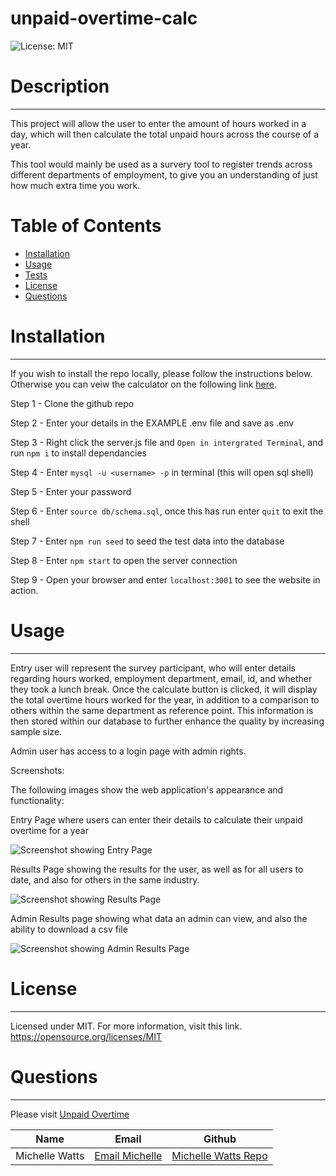 # unpaid-overtime-calc

![License: MIT](https://img.shields.io/badge/License-MIT-yellow.svg)

# Description
---
This project will allow the user to enter the amount of hours worked in a day, which will then calculate the total unpaid hours across the course of a year. 

This tool would mainly be used as a survery tool to register trends across different departments of employment, to give you an understanding of just how much extra time you work. 

 
 # Table of Contents
 
 * [Installation](#installation)
 * [Usage](#usage)
 * [Tests](#tests)
 * [License](#license)
 * [Questions](#questions)

# Installation 
---
If you wish to install the repo locally, please follow the instructions below.  Otherwise you can veiw the calculator on the following link [here](https://www.nofreework.com.au/).

Step 1 - Clone the github repo

Step 2 - Enter your details in the EXAMPLE .env file and save as .env

Step 3 - Right click the server.js file and `Open in intergrated Terminal`, and run `npm i` to install dependancies

Step 4 - Enter `mysql -u <username> -p` in terminal (this will open sql shell)

Step 5 - Enter your password

Step 6 - Enter `source db/schema.sql`, once this has run enter `quit` to exit the shell

Step 7 - Enter `npm run seed` to seed the test data into the database

Step 8 - Enter `npm start` to open the server connection

Step 9 - Open your browser and enter `localhost:3001` to see the website in action.  

# Usage
---
Entry user will represent the survey participant, who will enter details regarding hours worked, employment department, email, id, and whether they took a lunch break. Once the calculate button is clicked, it will display the total overtime hours worked for the year, in addition to a comparison to others within the same department as reference point. This information is then stored within our database to further enhance the quality by increasing sample size. 

Admin user has access to a login page with admin rights. 
 
Screenshots:

The following images show the web application's appearance and functionality: 

Entry Page where users can enter their details to calculate their unpaid overtime for a year

![Screenshot showing Entry Page](./assets/images/screenshot-entry.png)

Results Page showing the results for the user, as well as for all users to date, and also for others in the same industry.

![Screenshot showing Results Page](./assets/images/screenshot-results.png)

Admin Results page showing what data an admin can view, and also the ability to download a csv file

![Screenshot showing Admin Results Page](./assets/images/screenshot-admin.png)

# License
---
Licensed under MIT.
For more information, visit this link.
https://opensource.org/licenses/MIT
  
# Questions
---
Please visit [Unpaid Overtime](https://github.com/michellewatts20000/unpaid-overtime-calc)


| Name | Email | Github |
|---|---|---|
| Michelle Watts | [Email Michelle](mailto:mwatts@unionsnsw.org.au) | [Michelle Watts Repo](https://github.com/michellewatts20000) |
